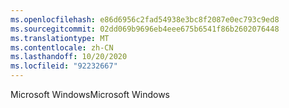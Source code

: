 ```yaml
---
ms.openlocfilehash: e86d6956c2fad54938e3bc8f2087e0ec793c9ed8
ms.sourcegitcommit: 02dd069b9696eb4eee675b6541f86b2602076448
ms.translationtype: MT
ms.contentlocale: zh-CN
ms.lasthandoff: 10/20/2020
ms.locfileid: "92232667"
---
```

<span data-ttu-id="ee573-101">Microsoft Windows</span><span class="sxs-lookup"><span data-stu-id="ee573-101">Microsoft Windows</span></span>